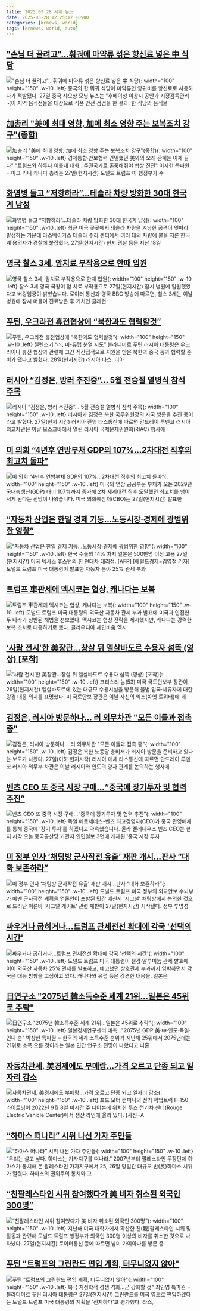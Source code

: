 ```yaml
---
title: 2025.03.28 세계 뉴스
date: 2025-03-28 12:25:17 +0900
categories: [krnews, world]
tags: [krnews, world, auto]
---
```

## ["손님 더 끌려고"…훠궈에 마약류 섞은 향신료 넣은 中 식당](https://n.news.naver.com/mnews/article/277/0005568958)

!["손님 더 끌려고"…훠궈에 마약류 섞은 향신료 넣은 中 식당](https://mimgnews.pstatic.net/image/origin/277/2025/03/28/5568958.jpg?type=nf220_150){: width="100" height="150" .w-10 .left}
중국의 한 훠궈 식당이 마약류인 양귀비를 향신료로 사용하다가 적발됐다. 27일 중국 샤오샹 모닝 뉴스는 "후베이성 이창시 공안과 시장감독관리국이 지역 음식점들을 대상으로 식품 안전 점검을 한 결과, 한 식당의 음식물

## [加총리 "美에 최대 영향, 加에 최소 영향 주는 보복조치 강구"(종합)](https://n.news.naver.com/mnews/article/001/0015294939)

![加총리 "美에 최대 영향, 加에 최소 영향 주는 보복조치 강구"(종합)](https://mimgnews.pstatic.net/image/origin/001/2025/03/28/15294939.jpg?type=nf220_150){: width="100" height="150" .w-10 .left}
경제통합·안보협력 긴밀했던 美와의 오래 관계는 이제 끝나" "트럼프와 하루나 이틀내 대화…주권국가로 존중해줘야 협상 진전" 이지헌 특파원 = 마크 카니 캐나다 총리는 27일(현지시간) 도널드 트럼프 미 행정부가 수

## [화염병 들고 “저항하라”…테슬라 차량 방화한 30대 한국계 남성](https://n.news.naver.com/mnews/article/009/0005466670)

![화염병 들고 “저항하라”…테슬라 차량 방화한 30대 한국계 남성](https://mimgnews.pstatic.net/image/origin/009/2025/03/28/5466670.jpg?type=nf220_150){: width="100" height="150" .w-10 .left}
최근 미국 곳곳에서 테슬라 차량을 겨냥한 공격이 잇따라 발생하는 가운데 라스베이거스 테슬라 수리 센터에서 여러 대의 차량에 불을 지른 한국계 용의자가 경찰에 붙잡혔다. 27일(현지시간) 현지 경찰 등은 지난 18일

## [영국 찰스 3세, 암치료 부작용으로 한때 입원](https://n.news.naver.com/mnews/article/056/0011920506)

![영국 찰스 3세, 암치료 부작용으로 한때 입원](https://mimgnews.pstatic.net/image/origin/056/2025/03/28/11920506.jpg?type=nf220_150){: width="100" height="150" .w-10 .left}
찰스 3세 영국 국왕이 암 치료 부작용으로 27일(현지시간) 잠시 병원에 입원했었다고 버킹엄궁이 밝혔습니다. 로이터 통신과 영국 BBC 방송에 따르면, 찰스 3세는 이날 병원에 잠시 머물며 진료받은 후 거처인 클래런

## [푸틴, 우크라전 휴전협상에 “북한과도 협력할것”](https://n.news.naver.com/mnews/article/022/0004022997)

![푸틴, 우크라전 휴전협상에 “북한과도 협력할것”](https://mimgnews.pstatic.net/image/origin/022/2025/03/28/4022997.jpg?type=nf220_150){: width="100" height="150" .w-10 .left}
젤렌스키 “러, 미-유럽 분열 시도” 블라디미르 푸틴 러시아 대통령은 우크라이나 휴전 협상과 관련해 그간 직간접적으로 지원을 받은 북한과 중국 등과 협력할 준비가 됐다고 밝혔다. 28일(현지시간) 러시아 타스, 리아

## [러시아 “김정은, 방러 추진중”… 5월 전승절 열병식 참석 주목](https://n.news.naver.com/mnews/article/020/0003624314)

![러시아 “김정은, 방러 추진중”… 5월 전승절 열병식 참석 주목](https://mimgnews.pstatic.net/image/origin/020/2025/03/28/3624314.jpg?type=nf220_150){: width="100" height="150" .w-10 .left}
러시아가 김정은 북한 국무위원장의 자국 방문을 추진 중이라고 밝혔다. 27일(현지 시간) 러시아 관영 타스통신에 따르면 안드레이 루덴코 러시아 외교차관은 이날 모스크바에서 열린 러시아 국제문제위원회(RIAC) 행사에

## [미 의회 “4년후 연방부채 GDP의 107%…2차대전 직후의 최고치 돌파”](https://n.news.naver.com/mnews/article/056/0011920384)

![미 의회 “4년후 연방부채 GDP의 107%…2차대전 직후의 최고치 돌파”](https://mimgnews.pstatic.net/image/origin/056/2025/03/28/11920384.jpg?type=nf220_150){: width="100" height="150" .w-10 .left}
미국의 연방 공공부문 부채가 오는 2029년 국내총생산(GDP) 대비 107%까지 증가해 2차 세계대전 직후 도달했던 최고치를 넘어서게 된다는 전망이 나왔습니다. 미국 의회예산처(CBO)는 27일(현지시간) 발표한

## [“자동차 산업은 한일 경제 기둥…노동시장·경제에 광범위한 영향”](https://n.news.naver.com/mnews/article/016/0002449172)

![“자동차 산업은 한일 경제 기둥…노동시장·경제에 광범위한 영향”](https://mimgnews.pstatic.net/image/origin/016/2025/03/28/2449172.jpg?type=nf220_150){: width="100" height="150" .w-10 .left}
한국 수출의 14% 차지 일본은 500만명 이상 고용 27일(현지시간) 미국 텍사스 휴스턴의 한 현대차 대리점. [AFP] [헤럴드경제=김영철 기자] 도널드 트럼프 미국 대통령이 발표한 자동차 분야 25% 관세 부과

## [트럼프 車관세에 멕시코는 협상, 캐나다는 보복](https://n.news.naver.com/mnews/article/277/0005569074)

![트럼프 車관세에 멕시코는 협상, 캐나다는 보복](https://mimgnews.pstatic.net/image/origin/277/2025/03/28/5569074.jpg?type=nf220_150){: width="100" height="150" .w-10 .left}
도널드 트럼프 미국 대통령의 외국산 자동차 관세 부과 발표에 미국과 인접한 두 나라가 상반된 해법을 선보였다. 멕시코는 협상 전략을 제시했지만, 캐나다는 강력한 보복 조치로 대응하기로 했다. 클라우디아 셰인바움 멕시

## [‘사람 전시’한 美장관…창살 뒤 엘살바도르 수용자 섬뜩 (영상) [포착]](https://n.news.naver.com/mnews/article/081/0003528860)

![‘사람 전시’한 美장관…창살 뒤 엘살바도르 수용자 섬뜩 (영상) [포착]](https://mimgnews.pstatic.net/image/origin/081/2025/03/28/3528860.jpg?type=nf220_150){: width="100" height="150" .w-10 .left}
크리스티 놈(53) 미국 국토안보부 장관이 26일(현지시간) 엘살바도르에 있는 대규모 수용시설을 방문해 불법 입국·체류자에 대한 강경 대응 의지를 표명했다. 미 국토안보 장관은 이날 자신의 엑스(X·옛 트위터)에 게

## [김정은, 러시아 방문하나… 러 외무차관 "모든 이들과 접촉 중"](https://n.news.naver.com/mnews/article/417/0001066816)

![김정은, 러시아 방문하나… 러 외무차관 "모든 이들과 접촉 중"](https://mimgnews.pstatic.net/image/origin/417/2025/03/27/1066816.jpg?type=nf220_150){: width="100" height="150" .w-10 .left}
김정은 북한 노동당 총비서가 러시아 방문을 준비하고 있다는 보도가 나왔다. 27일(이하 현지시각) 러시아 매체 타스통신에 따르면 안드레이 루덴코 러시아 외무부 차관은 이날 러시아와 인도의 양자 관계를 논의하는 행사에

## [벤츠 CEO 또 중국 시장 구애…“중국에 장기투자 및 협력 추진”](https://n.news.naver.com/mnews/article/056/0011919821)

![벤츠 CEO 또 중국 시장 구애…“중국에 장기투자 및 협력 추진”](https://mimgnews.pstatic.net/image/origin/056/2025/03/27/11919821.jpg?type=nf220_150){: width="100" height="150" .w-10 .left}
독일 메르세데스-벤츠 최고경영자(CEO)가 중국 관영매체를 통해 중국에 ‘장기 투자’를 하겠다고 약속했습니다. 올라 켈레니우스 벤츠 CEO는 현지 시각 오늘 중국공산당 기관지 인민일보 3면에 게재된 ‘중국 시장 투자

## [미 정부 인사 ‘채팅방 군사작전 유출’ 재판 개시…판사 “대화 보존하라”](https://n.news.naver.com/mnews/article/032/0003359684)

![미 정부 인사 ‘채팅방 군사작전 유출’ 재판 개시…판사 “대화 보존하라”](https://mimgnews.pstatic.net/image/origin/032/2025/03/28/3359684.jpg?type=nf220_150){: width="100" height="150" .w-10 .left}
도널드 트럼프 미국 정부의 외교안보 수뇌부가 예멘 군사작전 계획을 언론인이 포함된 민간 메신저 ‘시그널’ 채팅방에서 논의한 것으로 드러난 이른바 ‘시그널 게이트’ 관련 재판이 27일(현지시간) 시작됐다. 정부 투명성

## [싸우거나 굽히거나…트럼프 관세전선 확대에 각국 '선택의 시간'](https://n.news.naver.com/mnews/article/421/0008159270)

![싸우거나 굽히거나…트럼프 관세전선 확대에 각국 '선택의 시간'](https://mimgnews.pstatic.net/image/origin/421/2025/03/28/8159270.jpg?type=nf220_150){: width="100" height="150" .w-10 .left}
도널드 트럼프 미국 대통령이 철강·알루미늄 관세 발효에 이어 외국산 자동차 25% 관세를 발표하고, 예고했던 상호관세 부과까지 임박하면서 각국은 대응 방향을 고심하고 있다. 캐나다와 유럽 등은 강경한 대응을, 일본은

## [日연구소 "2075년 韓소득수준 세계 21위…일본은 45위로 추락"](https://n.news.naver.com/mnews/article/001/0015294715)

![日연구소 "2075년 韓소득수준 세계 21위…일본은 45위로 추락"](https://mimgnews.pstatic.net/image/origin/001/2025/03/27/15294715.jpg?type=nf220_150){: width="100" height="150" .w-10 .left}
일본경제연구센터 예측…"2075년 GDP 美·中·인도·독일·인니 순" 박상현 특파원 = 한국의 세계 소득수준 순위가 지난해 25위에서 2075년에는 21위로 소폭 오를 것이라는 일본 민간 연구소 전망이 나왔다고 니혼

## [자동차관세, 美경제에도 부메랑…가격 오르고 단종 되고 일자리 감소](https://n.news.naver.com/mnews/article/018/0005972369)

![자동차관세, 美경제에도 부메랑…가격 오르고 단종 되고 일자리 감소](https://mimgnews.pstatic.net/image/origin/018/2025/03/27/5972369.jpg?type=nf220_150){: width="100" height="150" .w-10 .left}
포드 모터 컴퍼니의 전기 픽업트럭 F-150 라이트닝이 2022년 9월 8일 미시간 주 디어본에 위치한 루즈 전기차 센터(Rouge Electric Vehicle Center)에서 생산 라인에 올라 있다. (사진=A

## [“하마스 떠나라” 시위 나선 가자 주민들](https://n.news.naver.com/mnews/article/020/0003624330)

![“하마스 떠나라” 시위 나선 가자 주민들](https://mimgnews.pstatic.net/image/origin/020/2025/03/28/3624330.jpg?type=nf220_150){: width="100" height="150" .w-10 .left}
“우리는 살고 싶다. 하마스는 가자지구를 떠나라.” 2007년부터 팔레스타인 무장단체 하마스가 통치해 온 팔레스타인 가자지구에서 25, 26일 양일간 대규모 반(反)하마스 시위가 열렸다. 하마스의 권위주의 통치와 고

## [“친팔레스타인 시위 참여했다가 美 비자 취소된 외국인 300명”](https://n.news.naver.com/mnews/article/021/0002699375)

![“친팔레스타인 시위 참여했다가 美 비자 취소된 외국인 300명”](https://mimgnews.pstatic.net/image/origin/021/2025/03/28/2699375.jpg?type=nf220_150){: width="100" height="150" .w-10 .left}
지난해 미국 대학가에서 확산한 친(親)팔레스타인 시위 및 활동과 관련해 도널드 트럼프 행정부가 외국인 300명 이상의 비자를 취소한 것으로 나타났다. 27일(현지시간) 로이터통신 등에 따르면 남미 가이아나를 방문 중

## [푸틴 "트럼프의 그린란드 편입 계획, 터무니없지 않아"](https://n.news.naver.com/mnews/article/001/0015294893)

![푸틴 "트럼프의 그린란드 편입 계획, 터무니없지 않아"](https://mimgnews.pstatic.net/image/origin/001/2025/03/28/15294893.jpg?type=nf220_150){: width="100" height="150" .w-10 .left}
북극 지정학적 경쟁 격화…군 강화할 것" 최인영 특파원 = 블라디미르 푸틴 러시아 대통령은 27일(현지시간) 그린란드를 미국 영토로 편입하겠다는 도널드 트럼프 미국 대통령의 계획을 '진지하다'고 평가했다. 타스,

